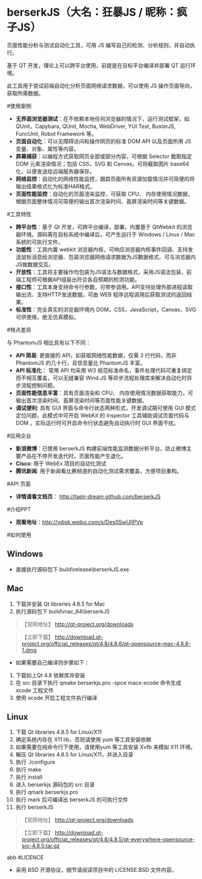 # berserkJS（大名：狂暴JS / 昵称：疯子JS）


页面性能分析与测试自动化工具，可用 JS 编写自己的检测、分析规则，并自动执行。

基于 QT 开发，理论上可以跨平台使用，前提是在目标平台编译并部署 QT 运行环境。

此工具用于尝试前端自动化分析页面网络请求数据，可以使用 JS 操作页面导向，获取所需数据。


#使用案例


- **无界面浏览器测试**：在不依赖本地任何浏览器的情况下，运行测试框架，如 QUnit，Capybara, QUnit, Mocha, WebDriver, YUI Test, BusterJS, FuncUnit, Robot Framework 等。
- **页面自动化**：可以无障碍访问和操作网页的标准 DOM API 以及页面所用 JS 变量、对象、属性等内容。
- **屏幕捕获**：以编程方式获取网页全部或部分内容，可根据 Selector 截取指定 DOM 元素渲染情况；包括 CSS，SVG 和 Canvas。可将截取图片 base64 化，以便发送给远端服务器保存。
- **网络监控**：自动化的网络性能监控，跟踪页面所有资源加载情况并可简便的将输出结果格式化为标准HAR格式。
- **页面性能监控**：自动化的页面渲染监控，可获取 CPU、 内存使用情况数据，根据页面整体情况可简便的输出首次渲染时间、首屏渲染时间等关键数据。


#工具特性

- **跨平台性**：基于 Qt 开发，可跨平台编译，部署。内置基于 QtWebkit 的浏览器环境。源码需在目标系统中编译后，可产生运行于 Windows / Linux / Mac 系统的可执行文件。
- **功能性**：工具内置 webkit 浏览器内核，可响应浏览器内核事件回调、支持发送鼠标消息给浏览器、包装浏览器网络请求数据为JS数据格式、可与浏览器内JS做数据交互。
- **开放性**：工具将主要操作均包装为JS语法与数据格式，采用JS语法包装，前端工程师可根据API组装出符合各自预期的检测功能。
- **接口性**：工具本身支持命令行参数，可带参调用。API支持处理外部进程读取输出流、支持HTTP发送数据。可由 WEB 程序远程调用后获取测试的返回结果。
- **标准性**：完全真实的浏览器环境内 DOM，CSS，JavaScript，Canvas，SVG 可供使用，绝无仿真模拟。


#特点差异

与 PhantomJS 相比具有以下不同：
- **API 简易**: 更直接的 API，如获取网络性能数据，仅需 3 行代码，而非 PhantomJS 的几十行，且信息量比 PhantomJS 丰富。
- **API 标准化**： 常用 API 均采用 W3 规范标准命名，事件处理代码可重复绑定而不相互覆盖，可以无缝兼容 Wind.JS 等异步流程处理库来解决自动化时异步流程控制问题。
- **页面性能信息丰富**：具有页面渲染和 CPU、 内存使用情况数据获取能力，可输出首次渲染时间、首屏渲染时间等页面性能关键数据。
- **调试便利**: 具有 GUI 界面与命令行状态两种形式，开发调试期可使用 GUI 模式定位问题，此模式中可开启 WebKit 的 Inspector 工具辅助调试页面代码与 DOM 。实际运行时可开启命令行状态避免自动执行时 GUI 界面干扰。


#应用企业

- **新浪微博**：已使用 berserkJS 构建前端性能监测数据分析平台，防止微博主要产品在不停开发迭代时，页面性能产生退化。
- **Cisco**: 用于 WebEx 项目的自动化测试
- **腾讯新闻**: 用于新闻看比赛频道的自动化测试需求覆盖，方便项目重构。

#API 页面

- **详情请看文档页**：
http://tapir-dream.github.com/berserkJS

#介绍PPT

- **观看地址**：http://vdisk.weibo.com/s/Des0SwUIlPVp


#如何使用

## Windows
- 直接执行源码包下 build\release\berserkJS.exe

## Mac
1. 下载并安装 Qt libraries 4.8.5 for Mac
2. 执行源码包下 build\mac_64\berserkJS

>【官网地址】 http://qt-project.org/downloads 

>【立即下载】 http://download.qt-project.org/official_releases/qt/4.8/4.8.6/qt-opensource-mac-4.8.6-1.dmg

- 如果需要自己编译则步骤如下：

1. 下载如上Qt 4.8 依赖库并安装
2. 在 src 目录下执行 qmake berserkjs.pro -spce macx-xcode 命令生成 xcode 工程文件
3. 使用 xcode 开启工程文件执行编译

## Linux
1. 下载 Qt libraries 4.8.5 for Linux/X11
2. 确定系统内存在 X11 lib，否则请使用 yum 等工具安装依赖
3. 如果需要在纯命令行下使用，请使用yum 等工具安装 Xvfb 来模拟 X11 环境。
4. 解压 Qt libraries 4.8.5 for Linux/X11，并进入目录
5. 执行 ./configure
6. 执行 make
7. 执行 install
8. 进入 berserkjs 源码包的 src 目录
9. 执行 qmark berserkjs.pro
10. 执行 mark 后可编译出 berserkJS 的可执行文件
11. 执行 berserkJS

>【官网地址】 http://qt-project.org/downloads 

>【立即下载】 http://download.qt-project.org/official_releases/qt/4.8/4.8.5/qt-everywhere-opensource-src-4.8.5.tar.gz

abb
#LICENCE
- 采用 BSD 开源协议，细节请阅读项目中的 LICENSE.BSD 文件内容。
